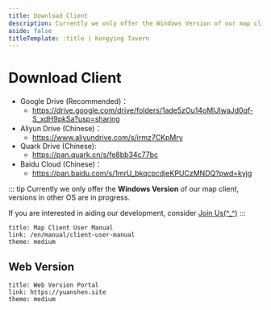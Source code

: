 ```yaml
---
title: Download Client
description: Currently we only offer the Windows Version of our map client, versions in other OS are in progress.
aside: false
titleTemplate: :title | Kongying Tavern
---
```


# Download Client

- Google Drive (Recommended)：
  - <https://drive.google.com/drive/folders/1ade5zOu14oMIJlwaJd0qf-S_xdH9pkSa?usp=sharing>
- Aliyun Drive (Chinese)：
  - <https://www.aliyundrive.com/s/irmz7CKpMry>
- Quark Drive (Chinese):
  - <https://pan.quark.cn/s/fe8bb34c77bc>
- Baidu Cloud (Chinese)：
  - <https://pan.baidu.com/s/1mrU_bkqcpcdjeKPUCzMNDQ?pwd=kyjg>

::: tip
Currently we only offer the **Windows Version** of our map client, versions in other OS are in progress.

If you are interested in aiding our development, consider [Join Us(^\_^)](./join)
:::

```card
title: Map Client User Manual
link: /en/manual/client-user-manual
theme: medium
```

## Web Version

```card
title: Web Version Portal
link: https://yuanshen.site
theme: medium
```
